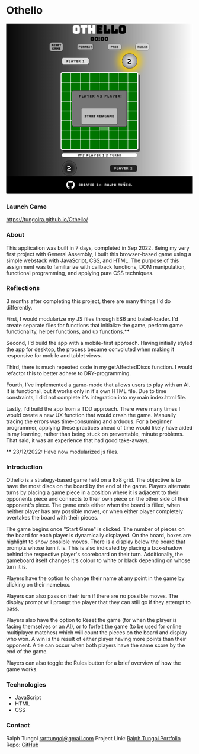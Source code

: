 # Othello

<img src="images/othello-img.png">

### Launch Game
https://tungolra.github.io/Othello/

### About 

This application was built in 7 days, completed in Sep 2022. Being my very first project with General Assembly, I built this browser-based game using a simple webstack with JavaScript, CSS, and HTML. The purpose of this assignment was to familiarize with callback functions, DOM manipulation, functional programming, and applying pure CSS techniques. 

### Reflections
3 months after completing this project, there are many things I'd do differently. 

First, I would modularize my JS files through ES6 and babel-loader. I'd create separate files for functions that initialize the game, perform game functionality, helper functions, and ux functions.** 

Second, I'd build the app with a mobile-first approach. Having initially styled the app for desktop, the process became convoluted when making it responsive for mobile and tablet views. 

Third, there is much repeated code in my getAffectedDiscs function. I would refactor this to better adhere to DRY-programming. 

Fourth, I've implemented a game-mode that allows users to play with an AI. It is functional, but it works only in it's own HTML file. Due to time constraints, I did not complete it's integration into my main index.html file. 

Lastly, I'd build the app from a TDD approach. There were many times I would create a new UX function that would crash the game. Manually tracing the errors was time-consuming and arduous. For a beginner programmer, applying these practices ahead of time would likely have aided in my learning, rather than being stuck on preventable, minute problems. That said, it was an experience that had good take-aways. 

** 23/12/2022: Have now modularized js files. 

### Introduction

Othello is a strategy-based game held on a 8x8 grid. The objective is to have the most discs on the board by the end of the game. Players alternate turns by placing a game piece in a position where it is adjacent to their opponents piece and connects to their own piece on the other side of their opponent's piece. The game ends either when the board is filled, when neither player has any possible moves, or when either player completely overtakes the board with their pieces. 

The game begins once "Start Game" is clicked. The number of pieces on the board for each player is dynamically displayed. On the board, boxes are highlight to show possible moves. There is a display below the board that prompts whose turn it is. This is also indicated by placing a box-shadow behind the respective player's scoreboard on their turn. Additionally, the gameboard itself changes it's colour to white or black depending on whose turn it is. 

Players have the option to change their name at any point in the game by clicking on their namebox. 

Players can also pass on their turn if there are no possible moves. The display prompt will prompt the player that they can still go if they attempt to pass. 

Players also have the option to Reset the game (for when the player is facing themselves or an AI), or to forfeit the game (to be used for online multiplayer matches) which will count the pieces on the board and display who won. A win is the result of either player having more points than their opponent. A tie can occur when both players have the same score by the end of the game. 

Players can also toggle the Rules button for a brief overview of how the game works. 

### Technologies
- JavaScript
- HTML 
- CSS 

### Contact

Ralph Tungol [rarttungol@gmail.com]()
Project Link: [Ralph Tungol Portfolio](https://ralphtungol.herokuapp.com/)
Repo: [GitHub](https://github.com/tungolra/portfolio)